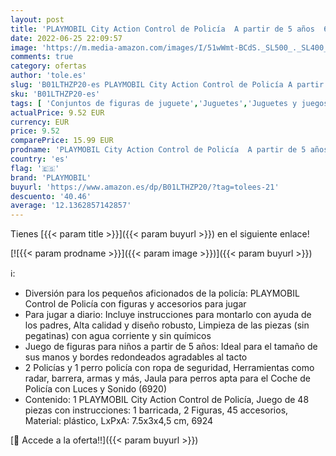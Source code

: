 ```yaml
---
layout: post
title: 'PLAYMOBIL City Action Control de Policía  A partir de 5 años  6924 '
date: 2022-06-25 22:09:57
image: 'https://m.media-amazon.com/images/I/51wWmt-BCdS._SL500_._SL400_.jpg'
comments: true
category: ofertas
author: 'tole.es'
slug: 'B01LTHZP20-es PLAYMOBIL City Action Control de Policía A partir de 5...'
sku: 'B01LTHZP20-es'
tags: [ 'Conjuntos de figuras de juguete','Juguetes','Juguetes y juegos','Muñecos y figuras','playmobil','🇪🇸', ]
actualPrice: 9.52 EUR
currency: EUR
price: 9.52
comparePrice: 15.99 EUR
prodname: 'PLAYMOBIL City Action Control de Policía  A partir de 5 años  6924 '
country: 'es'
flag: '🇪🇸'
brand: 'PLAYMOBIL'
buyurl: 'https://www.amazon.es/dp/B01LTHZP20/?tag=tolees-21'
descuento: '40.46'
average: '12.1362857142857'
---
```


Tienes [{{< param title >}}]({{< param buyurl >}}) en el siguiente enlace!

[![{{< param prodname >}}]({{< param image >}})]({{< param buyurl >}})

ℹ️:

- Diversión para los pequeños aficionados de la policía: PLAYMOBIL Control de Policía con figuras y accesorios para jugar
- Para jugar a diario: Incluye instrucciones para montarlo con ayuda de los padres, Alta calidad y diseño robusto, Limpieza de las piezas (sin pegatinas) con agua corriente y sin químicos
- Juego de figuras para niños a partir de 5 años: Ideal para el tamaño de sus manos y bordes redondeados agradables al tacto
- 2 Policías y 1 perro policía con ropa de seguridad, Herramientas como radar, barrera, armas y más, Jaula para perros apta para el Coche de Policía con Luces y Sonido (6920)
- Contenido: 1 PLAYMOBIL City Action Control de Policía, Juego de 48 piezas con instrucciones: 1 barricada, 2 Figuras, 45 accesorios, Material: plástico, LxPxA: 7.5x3x4,5 cm, 6924

[🛒 Accede a la oferta!!]({{< param buyurl >}})

